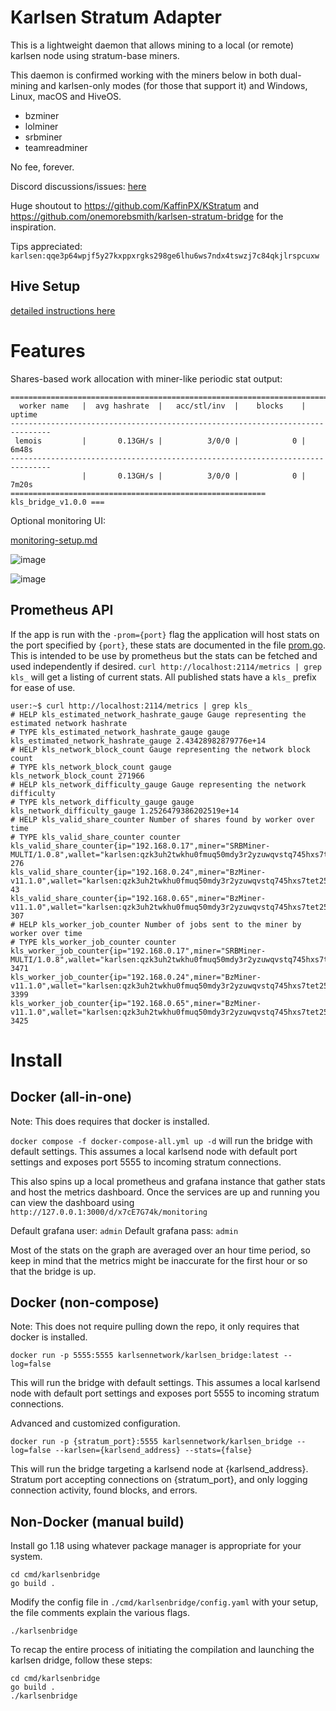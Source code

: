 # Karlsen Stratum Adapter

This is a lightweight daemon that allows mining to a local (or remote)
karlsen node using stratum-base miners.

This daemon is confirmed working with the miners below in both dual-mining
and karlsen-only modes (for those that support it) and Windows, Linux,
macOS and HiveOS.

* bzminer
* lolminer
* srbminer
* teamreadminer

No fee, forever.

Discord discussions/issues: [here](https://discord.gg/pPNESjGfb5)

Huge shoutout to https://github.com/KaffinPX/KStratum and
https://github.com/onemorebsmith/karlsen-stratum-bridge for the
inspiration.

Tips appreciated: `karlsen:qqe3p64wpjf5y27kxppxrgks298ge6lhu6ws7ndx4tswzj7c84qkjlrspcuxw`

## Hive Setup
[detailed instructions here](hive-setup.md)

# Features

Shares-based work allocation with miner-like periodic stat output:

```
===============================================================================
  worker name   |  avg hashrate  |   acc/stl/inv  |    blocks    |    uptime
-------------------------------------------------------------------------------
 lemois         |       0.13GH/s |          3/0/0 |            0 |       6m48s
-------------------------------------------------------------------------------
                |       0.13GH/s |          3/0/0 |            0 |       7m20s
========================================================= kls_bridge_v1.0.0 ===
```

Optional monitoring UI:

[monitoring-setup.md](monitoring-setup.md)

![image](https://user-images.githubusercontent.com/59971111/192025446-f20d74a5-f9e0-4290-b98b-9f56af8f23b4.png)

![image](https://user-images.githubusercontent.com/59971111/191980688-2d0faf6b-d551-4880-a316-de2303cfeb7d.png)

## Prometheus API

If the app is run with the `-prom={port}` flag the application will host
stats on the port specified by `{port}`, these stats are documented in
the file [prom.go](src/karlsenstratum/prom.go). This is intended to be use
by prometheus but the stats can be fetched and used independently if
desired. `curl http://localhost:2114/metrics | grep kls_` will get a
listing of current stats. All published stats have a `kls_` prefix for
ease of use.

```
user:~$ curl http://localhost:2114/metrics | grep kls_
# HELP kls_estimated_network_hashrate_gauge Gauge representing the estimated network hashrate
# TYPE kls_estimated_network_hashrate_gauge gauge
kls_estimated_network_hashrate_gauge 2.43428982879776e+14
# HELP kls_network_block_count Gauge representing the network block count
# TYPE kls_network_block_count gauge
kls_network_block_count 271966
# HELP kls_network_difficulty_gauge Gauge representing the network difficulty
# TYPE kls_network_difficulty_gauge gauge
kls_network_difficulty_gauge 1.2526479386202519e+14
# HELP kls_valid_share_counter Number of shares found by worker over time
# TYPE kls_valid_share_counter counter
kls_valid_share_counter{ip="192.168.0.17",miner="SRBMiner-MULTI/1.0.8",wallet="karlsen:qzk3uh2twkhu0fmuq50mdy3r2yzuwqvstq745hxs7tet25hfd4egcafcdmpdl",worker="002"} 276
kls_valid_share_counter{ip="192.168.0.24",miner="BzMiner-v11.1.0",wallet="karlsen:qzk3uh2twkhu0fmuq50mdy3r2yzuwqvstq745hxs7tet25hfd4egcafcdmpdl",worker="003"} 43
kls_valid_share_counter{ip="192.168.0.65",miner="BzMiner-v11.1.0",wallet="karlsen:qzk3uh2twkhu0fmuq50mdy3r2yzuwqvstq745hxs7tet25hfd4egcafcdmpdl",worker="001"} 307
# HELP kls_worker_job_counter Number of jobs sent to the miner by worker over time
# TYPE kls_worker_job_counter counter
kls_worker_job_counter{ip="192.168.0.17",miner="SRBMiner-MULTI/1.0.8",wallet="karlsen:qzk3uh2twkhu0fmuq50mdy3r2yzuwqvstq745hxs7tet25hfd4egcafcdmpdl",worker="002"} 3471
kls_worker_job_counter{ip="192.168.0.24",miner="BzMiner-v11.1.0",wallet="karlsen:qzk3uh2twkhu0fmuq50mdy3r2yzuwqvstq745hxs7tet25hfd4egcafcdmpdl",worker="003"} 3399
kls_worker_job_counter{ip="192.168.0.65",miner="BzMiner-v11.1.0",wallet="karlsen:qzk3uh2twkhu0fmuq50mdy3r2yzuwqvstq745hxs7tet25hfd4egcafcdmpdl",worker="001"} 3425
```

# Install

## Docker (all-in-one)

Note: This does requires that docker is installed.

`docker compose -f docker-compose-all.yml up -d` will run the bridge with
default settings. This assumes a local karlsend node with default port
settings and exposes port 5555 to incoming stratum connections.

This also spins up a local prometheus and grafana instance that gather
stats and host the metrics dashboard. Once the services are up and
running you can view the dashboard using `http://127.0.0.1:3000/d/x7cE7G74k/monitoring`

Default grafana user: `admin`
Default grafana pass: `admin`

Most of the stats on the graph are averaged over an hour time period, so
keep in mind that the metrics might be inaccurate for the first hour or
so that the bridge is up.

## Docker (non-compose)

Note: This does not require pulling down the repo, it only requires that
docker is installed.

`docker run -p 5555:5555 karlsennetwork/karlsen_bridge:latest --log=false`

This will run the bridge with default settings. This assumes a local
karlsend node with default port settings and exposes port 5555 to incoming
stratum connections.

Advanced and customized configuration.

`docker run -p {stratum_port}:5555 karlsennetwork/karlsen_bridge --log=false --karlsen={karlsend_address} --stats={false}`

This will run the bridge targeting a karlsend node at {karlsend_address}.
Stratum port accepting connections on {stratum_port}, and only logging
connection activity, found blocks, and errors.

## Non-Docker (manual build)

Install go 1.18 using whatever package manager is appropriate for your
system.

```
cd cmd/karlsenbridge
go build .
```

Modify the config file in `./cmd/karlsenbridge/config.yaml` with your setup,
the file comments explain the various flags.

```
./karlsenbridge
```

To recap the entire process of initiating the compilation and launching
the karlsen dridge, follow these steps:

```
cd cmd/karlsenbridge
go build .
./karlsenbridge
```
